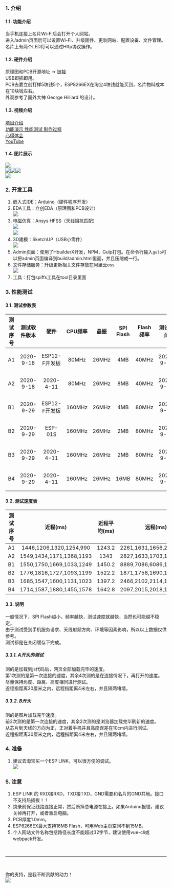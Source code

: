 ### 1. 介绍
#### 1.1. 功能介绍
当手机连接上名片Wi-Fi后会打开个人网站。<br>
进入/admin页面后可以设置Wi-Fi、升级固件、更新网站、配置设备、文件管理。<br>
名片上有两个LED灯可以通过Http协议操作。<br>

#### 1.2. 硬件介绍
原理图和PCB开源地址 -> <a href="https://oshwhub.com/kukela/mybusinesscard" target="_blank">链接</a><br>
USB即插即用。<br>
PCB去嘉立创打样5块钱5个，ESP8266EX在淘宝4块钱就能买到，名片物料成本在10块钱左右。<br>
外观参考了国外大神 George Hilliard 的设计。<br>

#### 1.3. 视频介绍
<a href="https://www.bilibili.com/video/BV18K411P7Zs/" target="_blank">项目介绍</a><br>
<a href="https://www.bilibili.com/video/BV1G54y11733/" target="_blank">功能演示 性能测试 制作过程</a><br>
<a href="https://www.bilibili.com/video/BV1wK4y1Y7S2/" target="_blank">心得体会</a><br>
<a href="https://www.youtube.com/watch?v=RA2ZFGR8FDk" target="_blank">YouTube</a><br>

#### 1.4. 图片展示
![](https://kukela-images.oss-cn-shanghai.aliyuncs.com/MyBusinessCard/js1.jpg?x-oss-process=image/resize,m_lfit,w_680)<br>
![](https://kukela-images.oss-cn-shanghai.aliyuncs.com/MyBusinessCard/js2.jpg?x-oss-process=image/resize,m_lfit,w_226)![](https://kukela-images.oss-cn-shanghai.aliyuncs.com/MyBusinessCard/js3.jpg?x-oss-process=image/resize,m_lfit,w_226)![](https://kukela-images.oss-cn-shanghai.aliyuncs.com/MyBusinessCard/js4.jpg?x-oss-process=image/resize,m_lfit,w_226)<br>
![](https://kukela-images.oss-cn-shanghai.aliyuncs.com/MyBusinessCard/g1.png?x-oss-process=image/resize,m_lfit,w_680)<br>

### 2. 开发工具
1. 嵌入式IDE：Arduino（硬件程序开发）<br>
2. EDA工具：立创EDA（原理图和PCB设计）<br>
![](https://kukela-images.oss-cn-shanghai.aliyuncs.com/MyBusinessCard/cardx.png?x-oss-process=image/resize,m_lfit,w_680)<br>
3. 电磁仿真：Ansys HFSS（天线阻抗匹配）<br>
![](https://kukela-images.oss-cn-shanghai.aliyuncs.com/MyBusinessCard/zk1.png?x-oss-process=image/resize,m_lfit,w_640)<br>
![](https://kukela-images.oss-cn-shanghai.aliyuncs.com/MyBusinessCard/zk2.png?x-oss-process=image/resize,m_lfit,w_640)<br>
4. 3D建模：SketchUP（USB小零件）<br>
![](https://kukela-images.oss-cn-shanghai.aliyuncs.com/MyBusinessCard/b.jpg?x-oss-process=image/resize,m_lfit,w_680)<br>
5. Admin页面：使用了HbuilderX开发，NPM，Gulp打包。在命令行输入`gulp`可以把admin页面编译到build/admin.html里面，并且压缩成一行。<br>
6. 文件存储服务：升级更新相关文件存放在阿里云oss<br>
![](https://kukela-images.oss-cn-shanghai.aliyuncs.com/MyBusinessCard/up1.png?x-oss-process=image/resize,m_lfit,w_516)<br>
7. 工具：打包spiffs工具在tool目录里面<br>

### 3. 性能测试
#### 3.1. 测试参数表

| 测试序号 | 测试软件版本 |     硬件      | CPU频率 | 晶振  | SPI Flash | Flash频率 |  测试时间  | 测试手机 |
| :-----: | :---------: | :----------: | :-----: | :---: | :-------: | :-------: | :-------: | :-----: |
|   A1    |  2020-9-18  | ESP12-F开发板 |  80MHz  | 26MHz |    4MB    |   40MHz   | 2020-9-18 |  荣耀30  |
|   A2    |  2020-9-18  |  2020-4-11   |  80MHz  | 26MHz |    8MB    |   40MHz   | 2020-9-18 |  荣耀30  |
|   B1    |  2020-9-29  | ESP12-F开发板 | 160MHz  | 26MHz |    4MB    |   80MHz   | 2020-9-29 |  荣耀30  |
|   B2    |  2020-9-29  |   ESP-01S    | 160MHz  | 26MHz |    2MB    |   80MHz   | 2020-9-29 |  荣耀30  |
|   B3    |  2020-9-29  |  2020-4-11   | 160MHz  | 26MHz |    2MB    |   80MHz   | 2020-9-29 |  荣耀30  |
|   B4    |  2020-9-29  |  2020-4-11   | 160MHz  | 26MHz |   16MB    |   80MHz   | 2020-9-29 |  荣耀30  |

#### 3.2. 测试速度表

| 测试序号 |         近程(ms)         | 近程平均(ms) |         远程(ms)          | 远程平均(ms) |
| :-----: | :----------------------: | :---------: | :----------------------: | :---------: |
|   A1    | 1446,1206,1320,1254,990  |   1243.2    | 2261,1631,1656,2063,1785 |   1879.2    |
|   A2    | 1549,1434,1171,1368,1193 |    1343     | 2827,1633,1703,1507,1479 |   1829.8    |
|   B1    | 1550,1750,1669,1033,1249 |   1450.2    | 8889,7086,6086,1703,3103 |   5373.4    |
|   B2    | 1776,1816,1727,1093,1199 |   1522.2    | 1871,1758,1690,1352,1330 |   1600.2    |
|   B3    | 1685,1547,1600,1131,1023 |   1397.2    | 2466,2102,2114,1372,1398 |   1890.4    |
|   B4    | 1714,1587,1880,1455,1578 |   1642.8    | 2097,2015,2018,1625,1620 |    1875     |

#### 3.3. 说明
一般情况下，SPI Flash越小，频率越快，测试速度就越快，当然也可能越不稳定。<br>
由于测试受到手机服务请求、天线射频方向、环境等因素影响，所以以上数据仅供参考。<br>
测试都是在关闭缓存下完成。<br>

##### 3.3.1. A开头的测试
测的是加载到js代码后，网页全部加载完毕的速度。<br>
第1次测的是第一次连接的速度，其余4次测的是在连接情况下，再打开的速度。<br>
尽量保持角度、距离、高度相同进行测试。<br>
近程指距离20厘米之内，远程指距离4米左右，并且隔两堵墙。<br>

##### 3.3.2. B开头
测的是图片加载完毕速度。<br>
前3次测的是第一次连接的速度，其余2次测的是浏览器加载完毕刷新的速度。<br>
从芯片到天线的方向为正，正对着手机并且高度误差在10cm内进行测试。<br>
近程指距离30厘米之内，远程指距离4米左右，并且隔两堵墙。<br>

### 4. 准备
1. 建议去淘宝买一个ESP LINK，可以很方便的调试。<br>
![](https://kukela-images.oss-cn-shanghai.aliyuncs.com/MyBusinessCard/esplink.png?x-oss-process=image/resize,m_lfit,w_680)<br>

### 5. 注意
1. ESP LINK 的 RXD接RXD，TXD接TXD，GND需要和名片的GND共地。接口不支持热插拔！！
2. 烧录前保证线路连接正常，然后断掉总电源在接上。如果Arduino报错，建议关掉再打开，或者重启电脑。
3. PCB厚度1.0mm。
4. ESP8266EX最大支持16MB Flash，可用Web主页空间不到15MB。
5. 个人网站文件名称包括路径长度不能超过32字节，建议使用vue-cli或webpack开发。

<br>

****

<br>

你的支持，是我不断贡献的动力！<br>
![](https://kukela-images.oss-cn-shanghai.aliyuncs.com/globle/shoukuan.png?x-oss-process=image/resize,m_lfit,w_680)